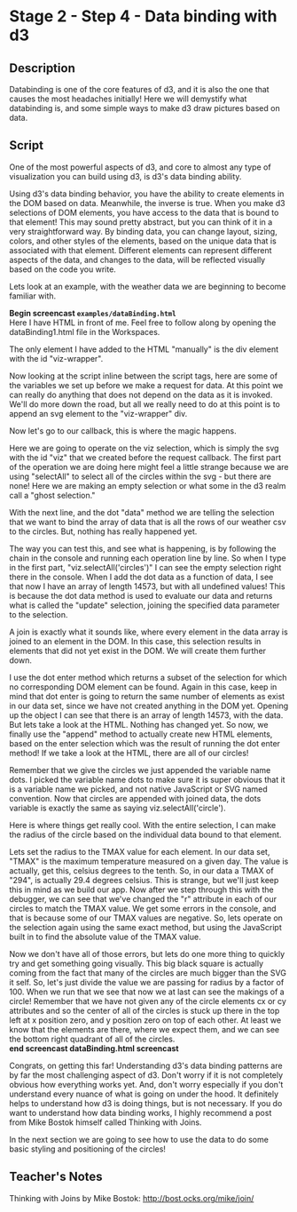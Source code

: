 # Stage 2 - Step 4 - Data binding with d3

## Description
Databinding is one of the core features of d3, and it is also the one that causes the most headaches initially!  Here we will demystify what databinding is, and some simple ways to make d3 draw pictures based on data.

## Script
One of the most powerful aspects of d3, and core to almost any type of visualization you can build using d3, is d3's data binding ability.

Using d3's data binding behavior, you have the ability to create elements in the DOM based on data.  Meanwhile, the inverse is true.  When you make d3 selections of DOM elements, you have access to the data that is bound to that element!  This may sound pretty abstract, but you can think of it in a very straightforward way.  By binding data, you can change layout, sizing, colors, and other styles of the elements, based on the unique data that is associated with that element.  Different elements can represent different aspects of the data, and changes to the data, will be reflected visually based on the code you write.  

Lets look at an example, with the weather data we are beginning to become familiar with.

**Begin screencast `examples/dataBinding.html`**        
Here I have HTML in front of me.  Feel free to follow along by opening the dataBinding1.html file in the Workspaces. 

The only element I have added to the HTML "manually" is the div element with the id "viz-wrapper".

Now looking at the script inline between the script tags, here are some of the variables we set up before we make a request for data.  At this point we can really do anything that does not depend on the data as it is invoked.  We'll do more down the road, but all we really need to do at this point is to append an svg element to the "viz-wrapper" div.

Now let's go to our callback, this is where the magic happens.

Here we are going to operate on the viz selection, which is simply the svg with the id "viz" that we created before the request callback.  The first part of the operation we are doing here might feel a little strange because we are using "selectAll" to select all of the circles within the svg - but there are none!  Here we are making an empty selection or what some in the d3 realm call a "ghost selection."

With the next line, and the dot "data" method we are telling the selection that we want to bind the array of data that is all the rows of our weather csv to the circles.  But, nothing has really happened yet.

The way you can test this, and see what is happening, is by following the chain in the console and running each operation line by line.  So when I type in the first part, "viz.selectAll('circles')" I can see the empty selection right there in the console.  When I add the dot data as a function of data, I see that now I have an array of length 14573, but with all undefined values!  This is because the dot data method is used to evaluate our data and returns what is called the "update" selection, joining the specified data parameter to the selection.  

A join is exactly what it sounds like, where every element in the data array is joined to an element in the DOM.  In this case, this selection results in elements that did not yet exist in the DOM.  We will create them further down.

I use the dot enter method which returns a subset of the selection for which no corresponding DOM element can be found.  Again in this case, keep in mind that dot enter is going to return the same number of elements as exist in our data set, since we have not created anything in the DOM yet.  Opening up the object I can see that there is an array of length 14573, with the data.  But lets take a look at the HTML.  Nothing has changed yet.  So now, we finally use the "append" method to actually create new HTML elements, based on the enter selection which was the result of running the dot enter method!  If we take a look at the HTML, there are all of our circles!

Remember that we give the circles we just appended the variable name dots.  I picked the variable name dots to make sure it is super obvious that it is a variable name we picked, and not native JavaScript or SVG named convention.  Now that circles are appended with joined data, the dots variable is exactly the same as saying viz.selectAll('circle').  

Here is where things get really cool.  With the entire selection, I can make the radius of the circle based on the individual data bound to that element.

Lets set the radius to the TMAX value for each element.  In our data set, "TMAX" is the maximum temperature measured on a given day. The value is actually, get this, celsius degrees to the tenth.  So, in our data a TMAX of "294", is actually 29.4 degrees celsius.  This is strange, but we'll just keep this in mind as we build our app.  Now after we step through this with the debugger, we can see that we've changed the "r" attribute in each of our circles to match the TMAX value.  We get some errors in the console, and that is because some of our TMAX values are negative.  So, lets operate on the selection again using the same exact method, but using the JavaScript built in to find the absolute value of the TMAX value.

Now we don't have all of those errors, but lets do one more thing to quickly try and get something going visually.  This big black square is actually coming from the fact that many of the circles are much bigger than the SVG it self.  So, let's just divide the value we are passing for radius by a factor of 100.  When we run that we see that now we at last can see the makings of a circle!  Remember that we have not given any of the circle elements cx or cy attributes and so the center of all of the circles is stuck up there in the top left at x position zero, and y position zero on top of each other.  At least we know that the elements are there, where we expect them, and we can see the bottom right quadrant of all of the circles.    
**end screencast dataBinding.html screencast**    

Congrats, on getting this far!  Understanding d3's data binding patterns are by far the most challenging aspect of d3.  Don't worry if it is not completely obvious how everything works yet.  And, don't worry especially if you don't understand every nuance of what is going on under the hood.  It definitely helps to understand how d3 is doing things, but is not necessary.  If you do want to understand how data binding works, I highly recommend a post from Mike Bostok himself called Thinking with Joins.

In the next section we are going to see how to use the data to do some basic styling and positioning of the circles!

## Teacher's Notes
Thinking with Joins by Mike Bostok: http://bost.ocks.org/mike/join/


